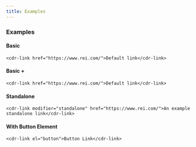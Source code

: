 ```yaml
---
title: Examples
---
```


### Examples

#### Basic
```
<cdr-link href="https://www.rei.com/">Default link</cdr-link>

```

#### Basic +
```
<cdr-link href="https://www.rei.com/">Default link</cdr-link>

```

#### Standalone

```
<cdr-link modifier="standalone" href="https://www.rei.com/">An example standalone link</cdr-link>
```

#### With Button Element

```
<cdr-link el="button">Button Link</cdr-link>
```
